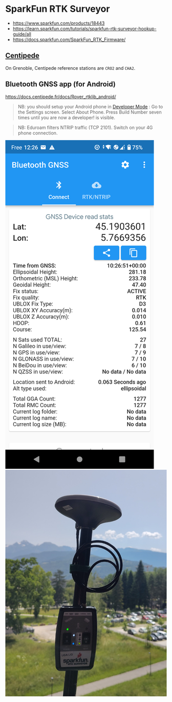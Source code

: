 # SparkFun RTK Surveyor

* https://www.sparkfun.com/products/18443
* https://learn.sparkfun.com/tutorials/sparkfun-rtk-surveyor-hookup-guide/all
* https://docs.sparkfun.com/SparkFun_RTK_Firmware/

## [Centipede](https://docs.centipede.fr/)
On Grenoble, Centipede reference stations are `CRO2` and `CHA2`.

## Bluetooth GNSS app (for Android)

https://docs.centipede.fr/docs/Rover_rtklib_android/


> NB: you should setup your Android phone in [Developer Mode](https://developer.android.com/studio/debug/dev-options?hl=fr) : Go to the Settings screen. Select About Phone. Press Build Number seven times until you are now a developer! is visible.

> NB: Eduroam filters NTRIP traffic (TCP 2101). Switch on your 4G phone connection.

![Bluetooth GNSS](bluetooth_gnss.png)
![Surveyor Belledone](surveyor-01.jpg)



